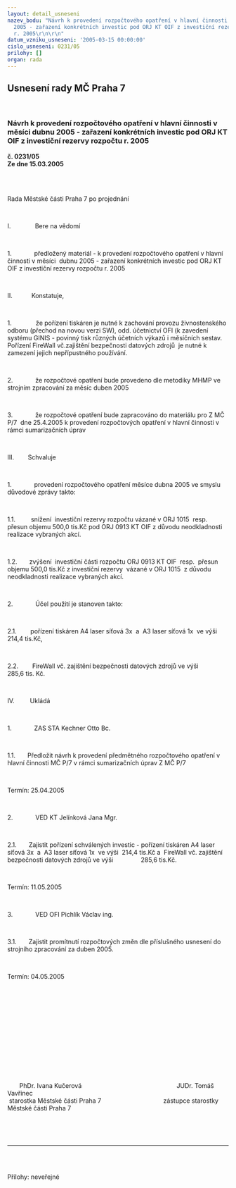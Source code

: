 ```yaml
---
layout: detail_usneseni
nazev_bodu: "Návrh k provedení rozpočtového opatření v hlavní činnosti v měsíci  dubnu
  2005 - zařazení konkrétních investic pod ORJ KT OIF z investiční rezervy rozpočtu
  r. 2005\r\n\r\n"
datum_vzniku_usneseni: '2005-03-15 00:00:00'
cislo_usneseni: 0231/05
prilohy: []
organ: rada
---
```

<div id="ucUsn_pList" class="usn">
	<span><h2>Usnesení rady MČ Praha 7 </h2>
<br></span><div class="standBody">
<span><h3>Návrh k provedení rozpočtového opatření v hlavní činnosti v měsíci  dubnu 2005 - zařazení konkrétních investic pod ORJ KT OIF z investiční rezervy rozpočtu r. 2005

</h3></span><div class="center">
		<strong>č. 0231/05</strong><br>
	</div>
<div class="center">
		<strong>Ze dne 15.03.2005</strong><br><br>
	</div>
<p><span><?xml:namespace prefix = o ns = "urn:schemas-microsoft-com:office:office" /><p></p></span></p>
<br><p>Rada Městské části Praha 7 po projednání</p>
<br><p><span>I.<span>              </span></span>Bere na vědomí</p>
<br><p><span>1.<span>             </span></span>předložený materiál - k provedení rozpočtového opatření v hlavní činnosti v měsíci<span>  </span>dubnu 2005 - zařazení konkrétních investic pod ORJ KT OIF z investiční rezervy rozpočtu r. 2005</p>
<br><p><span>II.<span>           </span></span>Konstatuje,</p>
<br><p><span>1.<span>             </span></span><span> </span>že pořízení tiskáren je nutné k zachování provozu živnostenského odboru (přechod na novou verzi SW), odd. účetnictví OFI (k zavedení systému GINIS - povinný tisk různých účetních výkazů i měsíčních sestav. Pořízení FireWall vč.zajištění bezpečnosti datových zdrojů<span>  </span>je nutné k zamezení jejich nepřípustného používání.</p>
<br><p><span>2.<span>             </span></span>že rozpočtové opatření bude provedeno dle metodiky MHMP ve strojním zpracování za měsíc duben 2005</p>
<br><p><span>3.<span>             </span></span>že rozpočtové opatření bude zapracováno do materiálu pro Z MČ P/7<span>  </span>dne 25.4.2005 k provedení rozpočtových opatření v hlavní činnosti v rámci sumarizačních úprav</p>
<br><p><span>III.<span>        </span></span>Schvaluje</p>
<br><p><span>1.<span>             </span></span>provedení rozpočtového opatření měsíce dubna 2005 ve smyslu důvodové zprávy takto:</p>
<br><p><span>1.1.<span>       </span></span><span>  </span>snížení<span>  </span>investiční rezervy rozpočtu vázané v ORJ 1015<span>  </span>resp. přesun objemu 500,0 tis.Kč pod ORJ 0913 KT OIF z důvodu neodkladnosti realizace vybraných akcí. </p>
<br><p><span>1.2.<span>       </span></span>zvýšení<span>  </span>investiční části rozpočtu ORJ 0913 KT OIF<span>  </span>resp.<span>  </span>přesun objemu 500,0 tis.Kč z investiční rezervy<span>  </span>vázané v ORJ 1015<span>  </span>z důvodu neodkladnosti realizace vybraných akcí. </p>
<br><p><span>2.<span>             </span></span>Účel použití je stanoven takto:</p>
<br><p><span>2.1.<span>       </span></span><span> </span>pořízení tiskáren A4 laser síťová 3x<span>  </span>a<span>  </span>A3 laser síťová 1x<span>  </span>ve výši<span>     </span>214,4 tis.Kč,</p>
<br><p><span>2.2.<span>       </span></span><span> </span>FireWall vč. zajištění bezpečnosti datových zdrojů ve výši<span>                </span>285,6 tis. Kč.</p>
<br><p><span>IV.<span>         </span></span>Ukládá</p>
<br><p><span>1.<span>             </span></span>ZAS STA Kechner Otto Bc.</p>
<br><p><span>1.1.<span>       </span></span>Předložit návrh k provedení předmětného rozpočtového opatření v hlavní činnosti MČ P/7 v rámci sumarizačních úprav Z MČ P/7</p>
<br><p>Termín: 25.04.2005</p>
<br><p><span>2.<span>             </span></span>VED KT Jelínková Jana Mgr.</p>
<br><p><span>2.1.<span>       </span></span>Zajistit pořízení schválených investic - pořízení tiskáren A4 laser síťová 3x<span>  </span>a<span>  </span>A3 laser síťová 1x<span>  </span>ve výši<span>  </span>214,4 tis.Kč a<span>  </span>FireWall vč. zajištění bezpečnosti datových zdrojů ve výši<span>                </span>285,6 tis.Kč.</p>
<br><p>Termín: 11.05.2005</p>
<br><p><span>3.<span>             </span></span>VED OFI Pichlík Václav ing.</p>
<br><p><span>3.1.<span>       </span></span>Zajistit promítnutí rozpočtových změn dle příslušného usnesení do strojního zpracování za duben 2005.</p>
<br><p>Termín: 04.05.2005</p>
<br><p align="left"><p> </p></p>
<br><p><p> </p></p>
<br><p><p> </p></p>
<br><p><span>       </span>PhDr. Ivana Kučerová<span>                                         </span><span>              </span>JUDr. Tomáš Vavřinec <br><span> </span>starostka Městské části Praha 7<span>                                 </span><span>   </span>zástupce starostky Městské části Praha 7</p>
<br><p><br></p>
<hr>
<br><br><p></p>Přílohy: neveřejné</div>
</div>
